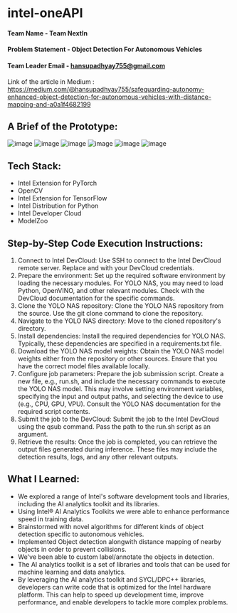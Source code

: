 # intel-oneAPI

#### Team Name - Team NextIn
#### Problem Statement -  Object Detection For Autonomous Vehicles
#### Team Leader Email - hansupadhyay755@gmail.com
Link of the article in Medium : https://medium.com/@hansupadhyay755/safeguarding-autonomy-enhanced-object-detection-for-autonomous-vehicles-with-distance-mapping-and-a0a1f4682199

## A Brief of the Prototype:

![image](https://github.com/hansupadhyay007/intel-oneAPI/assets/112337432/4c949825-6e71-4653-98c8-afd9bcb3f022)
![image](https://github.com/hansupadhyay007/intel-oneAPI/assets/112337432/c0992d3b-275d-4d45-81ba-d1863813ea73)
![image](https://github.com/hansupadhyay007/intel-oneAPI/assets/112337432/060ec4bd-cf52-49c1-8148-f3a6f634b6ce)
![image](https://github.com/hansupadhyay007/intel-oneAPI/assets/112337432/9589fb7b-fac7-4b7b-84f7-0c291c0ce9e6)
![image](https://github.com/hansupadhyay007/intel-oneAPI/assets/112337432/0bc58bb1-0772-43e8-86ec-c32c49549a42)
![image](https://github.com/hansupadhyay007/intel-oneAPI/assets/112337432/650604ee-99ee-4c1a-b31c-3e2b0d409d22)


## Tech Stack: 
   + Intel Extension for PyTorch
   + OpenCV
   + Intel Extension for TensorFlow
   + Intel Distribution for Python
   + Intel Developer Cloud
   + ModelZoo
   
   
## Step-by-Step Code Execution Instructions:
 1. Connect to Intel DevCloud: Use SSH to connect to the Intel DevCloud remote server. Replace <username> and <hostname> with your DevCloud credentials.
 2. Prepare the environment: Set up the required software environment by loading the necessary modules. For YOLO NAS, you may need to load Python, OpenVINO, and     other relevant modules. Check with the DevCloud documentation for the specific commands.
 3. Clone the YOLO NAS repository: Clone the YOLO NAS repository from the source. Use the git clone command to clone the repository.
 4. Navigate to the YOLO NAS directory: Move to the cloned repository's directory.
 5. Install dependencies: Install the required dependencies for YOLO NAS. Typically, these dependencies are specified in a requirements.txt file.
 6. Download the YOLO NAS model weights: Obtain the YOLO NAS model weights either from the repository or other sources. Ensure that you have the correct model    files available locally.
 7. Configure job parameters: Prepare the job submission script. Create a new file, e.g., run.sh, and include the necessary commands to execute the YOLO NAS model. This may involve setting environment variables, specifying the input and output paths, and selecting the device to use (e.g., CPU, GPU, VPU). Consult the YOLO NAS documentation for the required script contents.
 8. Submit the job to the DevCloud: Submit the job to the Intel DevCloud using the qsub command. Pass the path to the run.sh script as an argument.
 9. Retrieve the results: Once the job is completed, you can retrieve the output files generated during inference. These files may include the detection results, logs, and any other relevant outputs. 
  
## What I Learned:
   + We explored a range of Intel's software development tools and libraries, including the AI analytics toolkit and its libraries.
   + Using Intel® AI Analytics Toolkits we were able to enhance performance speed in training data.
   + Brainstormed with novel algorithms for different kinds of object detection specific to autonomous vehicles.
   + Implemented Object detection alongwith distance mapping of nearby objects in order to prevent collisions.
   + We've been able to custom label/annotate the objects in detection.
   + The AI analytics toolkit is a set of libraries and tools that can be used for machine learning and data analytics.
   + By leveraging the AI analytics toolkit and SYCL/DPC++ libraries, developers can write code that is optimized for the Intel hardware platform. This can help to speed up development time, improve performance, and enable developers to tackle more complex problems.
